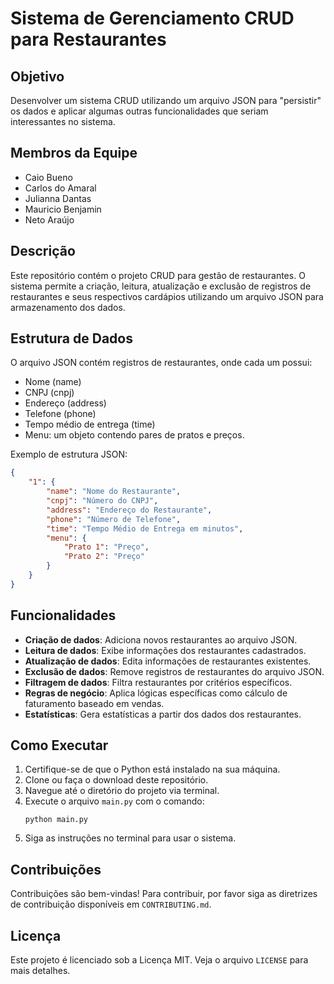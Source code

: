 # Sistema de Gerenciamento CRUD para Restaurantes

## Objetivo
Desenvolver um sistema CRUD utilizando um arquivo JSON para "persistir" os dados e aplicar algumas outras funcionalidades que seriam interessantes no sistema.

## Membros da Equipe
- Caio Bueno
- Carlos do Amaral
- Julianna Dantas
- Mauricio Benjamin
- Neto Araújo

## Descrição
Este repositório contém o projeto CRUD para gestão de restaurantes. O sistema permite a criação, leitura, atualização e exclusão de registros de restaurantes e seus respectivos cardápios utilizando um arquivo JSON para armazenamento dos dados.

## Estrutura de Dados
O arquivo JSON contém registros de restaurantes, onde cada um possui:

- Nome (name)
- CNPJ (cnpj)
- Endereço (address)
- Telefone (phone)
- Tempo médio de entrega (time)
- Menu: um objeto contendo pares de pratos e preços.

Exemplo de estrutura JSON:

```json
{
    "1": {
        "name": "Nome do Restaurante",
        "cnpj": "Número do CNPJ",
        "address": "Endereço do Restaurante",
        "phone": "Número de Telefone",
        "time": "Tempo Médio de Entrega em minutos",
        "menu": {
            "Prato 1": "Preço",
            "Prato 2": "Preço"
        }
    }
}
```

## Funcionalidades
- **Criação de dados**: Adiciona novos restaurantes ao arquivo JSON.
- **Leitura de dados**: Exibe informações dos restaurantes cadastrados.
- **Atualização de dados**: Edita informações de restaurantes existentes.
- **Exclusão de dados**: Remove registros de restaurantes do arquivo JSON.
- **Filtragem de dados**: Filtra restaurantes por critérios específicos.
- **Regras de negócio**: Aplica lógicas específicas como cálculo de faturamento baseado em vendas.
- **Estatísticas**: Gera estatísticas a partir dos dados dos restaurantes.

## Como Executar
1. Certifique-se de que o Python está instalado na sua máquina.
2. Clone ou faça o download deste repositório.
3. Navegue até o diretório do projeto via terminal.
4. Execute o arquivo `main.py` com o comando:
    ```
    python main.py
    ```
5. Siga as instruções no terminal para usar o sistema.

## Contribuições
Contribuições são bem-vindas! Para contribuir, por favor siga as diretrizes de contribuição disponíveis em `CONTRIBUTING.md`.

## Licença
Este projeto é licenciado sob a Licença MIT. Veja o arquivo `LICENSE` para mais detalhes.
